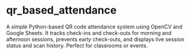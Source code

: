 # qr_based_attendance
A simple Python-based QR code attendance system using OpenCV and Google Sheets. It tracks check-ins and check-outs for morning and afternoon sessions, prevents early check-outs, and displays live session status and scan history. Perfect for classrooms or events.
